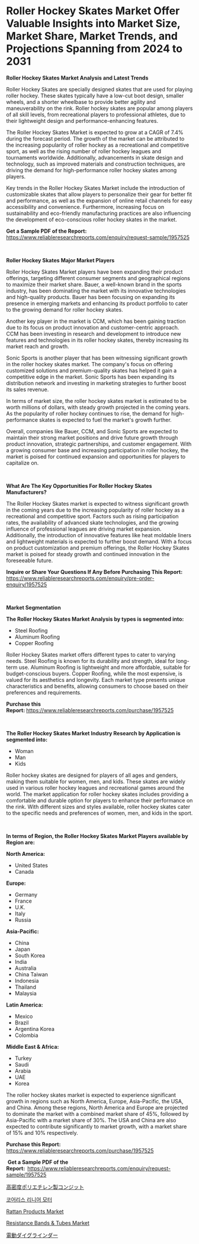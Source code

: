 <p><h1>Roller Hockey Skates Market Offer Valuable Insights into Market Size, Market Share, Market Trends, and Projections Spanning from 2024 to 2031</h1></p><p><strong>Roller Hockey Skates Market Analysis and Latest Trends</strong></p>
<p><p>Roller Hockey Skates are specially designed skates that are used for playing roller hockey. These skates typically have a low-cut boot design, smaller wheels, and a shorter wheelbase to provide better agility and maneuverability on the rink. Roller hockey skates are popular among players of all skill levels, from recreational players to professional athletes, due to their lightweight design and performance-enhancing features.</p><p>The Roller Hockey Skates Market is expected to grow at a CAGR of 7.4% during the forecast period. The growth of the market can be attributed to the increasing popularity of roller hockey as a recreational and competitive sport, as well as the rising number of roller hockey leagues and tournaments worldwide. Additionally, advancements in skate design and technology, such as improved materials and construction techniques, are driving the demand for high-performance roller hockey skates among players.</p><p>Key trends in the Roller Hockey Skates Market include the introduction of customizable skates that allow players to personalize their gear for better fit and performance, as well as the expansion of online retail channels for easy accessibility and convenience. Furthermore, increasing focus on sustainability and eco-friendly manufacturing practices are also influencing the development of eco-conscious roller hockey skates in the market.</p></p>
<p><strong>Get a Sample PDF of the Report:&nbsp;</strong> <a href="https://www.reliableresearchreports.com/enquiry/request-sample/1957525">https://www.reliableresearchreports.com/enquiry/request-sample/1957525</a></p>
<p>&nbsp;</p>
<p><strong>Roller Hockey Skates Major Market Players</strong></p>
<p><p>Roller Hockey Skates Market players have been expanding their product offerings, targeting different consumer segments and geographical regions to maximize their market share. Bauer, a well-known brand in the sports industry, has been dominating the market with its innovative technologies and high-quality products. Bauer has been focusing on expanding its presence in emerging markets and enhancing its product portfolio to cater to the growing demand for roller hockey skates.</p><p>Another key player in the market is CCM, which has been gaining traction due to its focus on product innovation and customer-centric approach. CCM has been investing in research and development to introduce new features and technologies in its roller hockey skates, thereby increasing its market reach and growth.</p><p>Sonic Sports is another player that has been witnessing significant growth in the roller hockey skates market. The company's focus on offering customized solutions and premium-quality skates has helped it gain a competitive edge in the market. Sonic Sports has been expanding its distribution network and investing in marketing strategies to further boost its sales revenue.</p><p>In terms of market size, the roller hockey skates market is estimated to be worth millions of dollars, with steady growth projected in the coming years. As the popularity of roller hockey continues to rise, the demand for high-performance skates is expected to fuel the market's growth further.</p><p>Overall, companies like Bauer, CCM, and Sonic Sports are expected to maintain their strong market positions and drive future growth through product innovation, strategic partnerships, and customer engagement. With a growing consumer base and increasing participation in roller hockey, the market is poised for continued expansion and opportunities for players to capitalize on.</p></p>
<p>&nbsp;</p>
<p><strong>What Are The Key Opportunities For Roller Hockey Skates Manufacturers?</strong></p>
<p><p>The Roller Hockey Skates market is expected to witness significant growth in the coming years due to the increasing popularity of roller hockey as a recreational and competitive sport. Factors such as rising participation rates, the availability of advanced skate technologies, and the growing influence of professional leagues are driving market expansion. Additionally, the introduction of innovative features like heat moldable liners and lightweight materials is expected to further boost demand. With a focus on product customization and premium offerings, the Roller Hockey Skates market is poised for steady growth and continued innovation in the foreseeable future.</p></p>
<p><strong>Inquire or Share Your Questions If Any Before Purchasing This Report:</strong> <a href="https://www.reliableresearchreports.com/enquiry/pre-order-enquiry/1957525">https://www.reliableresearchreports.com/enquiry/pre-order-enquiry/1957525</a></p>
<p>&nbsp;</p>
<p><strong>Market Segmentation</strong></p>
<p><strong>The Roller Hockey Skates Market Analysis by types is segmented into:</strong></p>
<p><ul><li>Steel Roofing</li><li>Aluminum Roofing</li><li>Copper Roofing</li></ul></p>
<p><p>Roller Hockey Skates market offers different types to cater to varying needs. Steel Roofing is known for its durability and strength, ideal for long-term use. Aluminum Roofing is lightweight and more affordable, suitable for budget-conscious buyers. Copper Roofing, while the most expensive, is valued for its aesthetics and longevity. Each market type presents unique characteristics and benefits, allowing consumers to choose based on their preferences and requirements.</p></p>
<p><strong>Purchase this Report:&nbsp;</strong><a href="https://www.reliableresearchreports.com/purchase/1957525">https://www.reliableresearchreports.com/purchase/1957525</a></p>
<p>&nbsp;</p>
<p><strong>The Roller Hockey Skates Market Industry Research by Application is segmented into:</strong></p>
<p><ul><li>Woman</li><li>Man</li><li>Kids</li></ul></p>
<p><p>Roller hockey skates are designed for players of all ages and genders, making them suitable for women, men, and kids. These skates are widely used in various roller hockey leagues and recreational games around the world. The market application for roller hockey skates includes providing a comfortable and durable option for players to enhance their performance on the rink. With different sizes and styles available, roller hockey skates cater to the specific needs and preferences of women, men, and kids in the sport.</p></p>
<p>&nbsp;</p>
<p><strong>In terms of Region, the Roller Hockey Skates Market Players available by Region are:</strong></p>
<p>
    <p> <strong> North America: </strong>
        <ul>
            <li>United States</li>
            <li>Canada</li>
        </ul>
        </p> 
    <p> <strong> Europe: </strong>
        <ul>
            <li>Germany</li>
            <li>France</li>
            <li>U.K.</li>
            <li>Italy</li>
            <li>Russia</li>
        </ul>
        </p> 
    <p> <strong> Asia-Pacific: </strong>
        <ul>
            <li>China</li>
            <li>Japan</li>
            <li>South Korea</li>
            <li>India</li>
            <li>Australia</li>
            <li>China Taiwan</li>
            <li>Indonesia</li>
            <li>Thailand</li>
            <li>Malaysia</li>
        </ul>
        </p> 
    <p> <strong> Latin America: </strong>
        <ul>
            <li>Mexico</li>
            <li>Brazil</li>
            <li>Argentina Korea</li>
            <li>Colombia</li>
        </ul>
        </p> 
    <p> <strong> Middle East & Africa: </strong>
        <ul>
            <li>Turkey</li>
            <li>Saudi</li>
            <li>Arabia</li>
            <li>UAE</li>
            <li>Korea</li>
        </ul>
    </p>
    </p>
<p><p>The roller hockey skates market is expected to experience significant growth in regions such as North America, Europe, Asia-Pacific, the USA, and China. Among these regions, North America and Europe are projected to dominate the market with a combined market share of 45%, followed by Asia-Pacific with a market share of 30%. The USA and China are also expected to contribute significantly to market growth, with a market share of 15% and 10% respectively.</p></p>
<p><strong>Purchase this Report: </strong><a href="https://www.reliableresearchreports.com/purchase/1957525">https://www.reliableresearchreports.com/purchase/1957525</a></p>
<p>&nbsp;<strong>Get a Sample PDF of the Report:&nbsp;&nbsp;</strong><a href="https://www.reliableresearchreports.com/enquiry/request-sample/1957525">https://www.reliableresearchreports.com/enquiry/request-sample/1957525</a></p>
<p><strong></strong></p>
<p><p><a href="https://medium.com/@harmonybogan1944/hdpe%E3%82%92%E4%BD%BF%E7%94%A8%E3%81%97%E3%81%9F%E3%82%B3%E3%83%B3%E3%82%B8%E3%83%83%E3%83%88%E3%81%AE%E5%B8%82%E5%A0%B4%E5%88%86%E6%9E%90-%E3%81%9D%E3%81%AEcagr-%E5%B8%82%E5%A0%B4%E3%82%BB%E3%82%B0%E3%83%A1%E3%83%B3%E3%83%86%E3%83%BC%E3%82%B7%E3%83%A7%E3%83%B3-%E4%B8%96%E7%95%8C%E7%9A%84%E3%81%AA%E6%A5%AD%E7%95%8C%E6%A6%82%E8%A6%81-e19f1798c3be">高密度ポリエチレン製コンジット</a></p><p><a href="https://medium.com/@dayanarunolfsdottir/%EC%BD%94%EC%96%B4%EB%A6%AC%EC%8A%A4-%EB%A6%AC%EB%8B%88%EC%96%B4-%EB%AA%A8%ED%84%B0-%EC%8B%9C%EC%9E%A5-%EC%84%B1%EA%B3%B5%EC%A0%81%EC%9D%B8-%EB%B9%84%EC%A6%88%EB%8B%88%EC%8A%A4-%EC%A0%84%EB%9E%B5%EC%9D%98-%EC%97%B4%EC%87%A0-2031%EB%85%84%EA%B9%8C%EC%A7%80%EC%9D%98-%EC%98%88%EC%B8%A1-fc3441d13313">코어리스 리니어 모터</a></p><p><a href="https://github.com/juancolorado15/Market-Research-Report-List-1/blob/main/rattan-products-market.md">Rattan Products Market</a></p><p><a href="https://github.com/dx0328/Market-Research-Report-List-1/blob/main/resistance-bands-tubes-market.md">Resistance Bands & Tubes Market</a></p><p><a href="https://medium.com/@barbarakss89/%E9%9B%BB%E5%8B%95%E3%83%80%E3%82%A4%E3%82%B0%E3%83%A9%E3%82%A4%E3%83%B3%E3%83%80%E3%83%BC%E5%B8%82%E5%A0%B4%E8%A6%8F%E6%A8%A1-%E5%B8%82%E5%A0%B4%E5%B1%95%E6%9C%9B%E3%81%A8%E5%B8%82%E5%A0%B4%E4%BA%88%E6%B8%AC-2024%E5%B9%B4%E3%81%8B%E3%82%892031%E5%B9%B4-643964edce0a">電動ダイグラインダー</a></p></p>